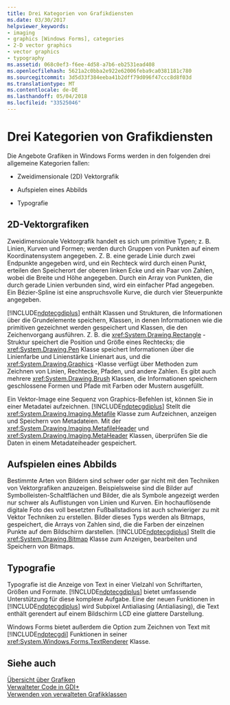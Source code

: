 ```yaml
---
title: Drei Kategorien von Grafikdiensten
ms.date: 03/30/2017
helpviewer_keywords:
- imaging
- graphics [Windows Forms], categories
- 2-D vector graphics
- vector graphics
- typography
ms.assetid: 068c0ef3-f6ee-4d58-a7b6-eb2531ead408
ms.openlocfilehash: 5621a2c0bba2e922e62006feba9ca0381181c780
ms.sourcegitcommit: 3d5d33f384eeba41b2dff79d096f47ccc8d8f03d
ms.translationtype: MT
ms.contentlocale: de-DE
ms.lasthandoff: 05/04/2018
ms.locfileid: "33525046"
---
```

# <a name="three-categories-of-graphics-services"></a>Drei Kategorien von Grafikdiensten
Die Angebote Grafiken in Windows Forms werden in den folgenden drei allgemeine Kategorien fallen:  
  
-   Zweidimensionale (2D) Vektorgrafik  
  
-   Aufspielen eines Abbilds  
  
-   Typografie  
  
## <a name="2-d-vector-graphics"></a>2D-Vektorgrafiken  
 Zweidimensionale Vektorgrafik handelt es sich um primitive Typen; z. B. Linien, Kurven und Formen; werden durch Gruppen von Punkten auf einem Koordinatensystem angegeben. Z. B. eine gerade Linie durch zwei Endpunkte angegeben wird, und ein Rechteck wird durch einen Punkt, erteilen den Speicherort der oberen linken Ecke und ein Paar von Zahlen, wobei die Breite und Höhe angegeben. Durch ein Array von Punkten, die durch gerade Linien verbunden sind, wird ein einfacher Pfad angegeben. Ein Bézier-Spline ist eine anspruchsvolle Kurve, die durch vier Steuerpunkte angegeben.  
  
 [!INCLUDE[ndptecgdiplus](../../../../includes/ndptecgdiplus-md.md)] enthält Klassen und Strukturen, die Informationen über die Grundelemente speichern, Klassen, in denen Informationen wie die primitiven gezeichnet werden gespeichert und Klassen, die den Zeichenvorgang ausführen. Z. B. die <xref:System.Drawing.Rectangle> -Struktur speichert die Position und Größe eines Rechtecks; die <xref:System.Drawing.Pen> Klasse speichert Informationen über die Linienfarbe und Linienstärke Linienart aus, und die <xref:System.Drawing.Graphics> -Klasse verfügt über Methoden zum Zeichnen von Linien, Rechtecke, Pfaden, und andere Zahlen. Es gibt auch mehrere <xref:System.Drawing.Brush> Klassen, die Informationen speichern geschlossene Formen und Pfade mit Farben oder Mustern ausgefüllt.  
  
 Ein Vektor-Image eine Sequenz von Graphics-Befehlen ist, können Sie in einer Metadatei aufzeichnen. [!INCLUDE[ndptecgdiplus](../../../../includes/ndptecgdiplus-md.md)] Stellt die <xref:System.Drawing.Imaging.Metafile> Klasse zum Aufzeichnen, anzeigen und Speichern von Metadateien. Mit der <xref:System.Drawing.Imaging.MetafileHeader> und <xref:System.Drawing.Imaging.MetaHeader> Klassen, überprüfen Sie die Daten in einem Metadateiheader gespeichert.  
  
## <a name="imaging"></a>Aufspielen eines Abbilds  
 Bestimmte Arten von Bildern sind schwer oder gar nicht mit den Techniken von Vektorgrafiken anzuzeigen. Beispielsweise sind die Bilder auf Symbolleisten-Schaltflächen und Bilder, die als Symbole angezeigt werden nur schwer als Auflistungen von Linien und Kurven. Ein hochauflösende digitale Foto des voll besetzten Fußballstadions ist auch schwieriger zu mit Vektor Techniken zu erstellen. Bilder dieses Typs werden als Bitmaps, gespeichert, die Arrays von Zahlen sind, die die Farben der einzelnen Punkte auf dem Bildschirm darstellen. [!INCLUDE[ndptecgdiplus](../../../../includes/ndptecgdiplus-md.md)] Stellt die <xref:System.Drawing.Bitmap> Klasse zum Anzeigen, bearbeiten und Speichern von Bitmaps.  
  
## <a name="typography"></a>Typografie  
 Typografie ist die Anzeige von Text in einer Vielzahl von Schriftarten, Größen und Formate. [!INCLUDE[ndptecgdiplus](../../../../includes/ndptecgdiplus-md.md)] bietet umfassende Unterstützung für diese komplexe Aufgabe. Eine der neuen Funktionen in [!INCLUDE[ndptecgdiplus](../../../../includes/ndptecgdiplus-md.md)] wird Subpixel Antialiasing (Antialiasing), die Text enthält gerendert auf einem Bildschirm LCD eine glattere Darstellung.  
  
 Windows Forms bietet außerdem die Option zum Zeichnen von Text mit [!INCLUDE[ndptecgdi](../../../../includes/ndptecgdi-md.md)] Funktionen in seiner <xref:System.Windows.Forms.TextRenderer> Klasse.  
  
## <a name="see-also"></a>Siehe auch  
 [Übersicht über Grafiken](../../../../docs/framework/winforms/advanced/graphics-overview-windows-forms.md)  
 [Verwalteter Code in GDI+](../../../../docs/framework/winforms/advanced/about-gdi-managed-code.md)  
 [Verwenden von verwalteten Grafikklassen](../../../../docs/framework/winforms/advanced/using-managed-graphics-classes.md)
